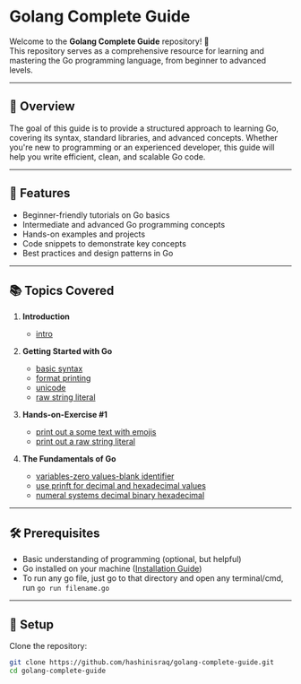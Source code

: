 # Golang Complete Guide

Welcome to the **Golang Complete Guide** repository! 🎉  
This repository serves as a comprehensive resource for learning and mastering the Go programming language, from beginner to advanced levels.

---

## 📖 Overview

The goal of this guide is to provide a structured approach to learning Go, covering its syntax, standard libraries, and advanced concepts. Whether you're new to programming or an experienced developer, this guide will help you write efficient, clean, and scalable Go code.

---

## 🚀 Features

- Beginner-friendly tutorials on Go basics
- Intermediate and advanced Go programming concepts
- Hands-on examples and projects
- Code snippets to demonstrate key concepts
- Best practices and design patterns in Go

---

## 📚 Topics Covered

1. **Introduction**
   - [intro](01.%20Introduction/intro.md)

2. **Getting Started with Go**
   - [basic syntax](02.%20Getting%20Started%20With%20Go/1_basic_syntax.go)
   - [format printing](02.%20Getting%20Started%20With%20Go/2_format_printing.go)
   - [unicode](02.%20Getting%20Started%20With%20Go/3_unicode.go)
   - [raw string literal](02.%20Getting%20Started%20With%20Go/4_raw_string_literal.GO)

3. **Hands-on-Exercise #1**
   - [print out a some text with emojis](03.%20Hands-on-Exercise%20%231/1_text-with-emoji.go)
   - [print out a raw string literal](03.%20Hands-on-Exercise%20%231/2_raw-string-literal.go)

4. **The Fundamentals of Go**
   - [variables-zero values-blank identifier](04.%20The%20Fundamentals%20of%20Go/1_variables-zero%20values-blank%20identifier.go)
   - [use prinft for decimal and hexadecimal values](04.%20The%20Fundamentals%20of%20Go/2_use-prinft-for-decimal-and-hexadecimal-values.go)
   - [numeral systems decimal binary hexadecimal](04.%20The%20Fundamentals%20of%20Go/3_numeral-systems-decimal-binary-hexadecimal.md)

---

## 🛠 Prerequisites

- Basic understanding of programming (optional, but helpful)
- Go installed on your machine ([Installation Guide](https://go.dev/doc/install))
- To run any go file, just go to that directory and open any terminal/cmd, run `go run filename.go`

---

## 🔧 Setup

Clone the repository:
   ```bash
   git clone https://github.com/hashinisraq/golang-complete-guide.git
   cd golang-complete-guide
